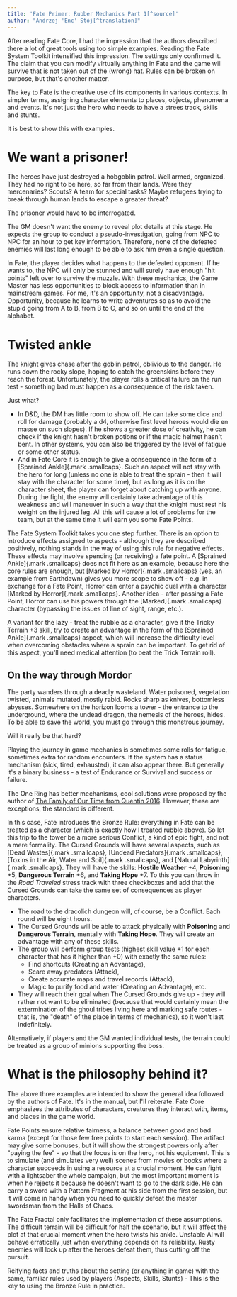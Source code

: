 ```yaml
---
title: 'Fate Primer: Rubber Mechanics Part 1[^source]'
author: "Andrzej 'Enc' Stój[^translation]"
---
```


After reading Fate Core, I had the impression that the authors
described there a lot of great tools using too simple
examples. Reading the Fate System Toolkit intensified this
impression. The settings only confirmed it. The claim that you can
modify virtually anything in Fate and the game will survive that is
not taken out of the (wrong) hat. Rules can be broken on purpose, but
that's another matter.

The key to Fate is the creative use of its components in various
contexts. In simpler terms, assigning character elements to places,
objects, phenomena and events. It's not just the hero who needs to
have a strees track, skills and stunts.

It is best to show this with examples.

# We want a prisoner!

The heroes have just destroyed a hobgoblin patrol. Well armed,
organized. They had no right to be here, so far from their lands. Were
they mercenaries? Scouts? A team for special tasks? Maybe refugees
trying to break through human lands to escape a greater threat?

The prisoner would have to be interrogated.

The GM doesn't want the enemy to reveal plot details at this stage. He
expects the group to conduct a pseudo-investigation, going from NPC to
NPC for an hour to get key information. Therefore, none of the
defeated enemies will last long enough to be able to ask him even a
single question.

In Fate, the player decides what happens to the defeated opponent. If
he wants to, the NPC will only be stunned and will surely have enough
"hit points" left over to survive the muzzle. With these mechanics,
the Game Master has less opportunities to block access to information
than in mainstream games. For me, it's an opportunity, not a
disadvantage. Opportunity, because he learns to write adventures so as
to avoid the stupid going from A to B, from B to C, and so on until
the end of the alphabet.

# Twisted ankle

The knight gives chase after the goblin patrol, oblivious to the
danger. He runs down the rocky slope, hoping to catch the greenskins
before they reach the forest. Unfortunately, the player rolls a
critical failure on the run test - something bad must happen as a
consequence of the risk taken.

Just what?

* In D&D, the DM has little room to show off. He can take some
  dice and roll for damage (probably a d4, otherwise first level
  heroes would die en masse on such slopes). If he shows a greater
  dose of creativity, he can check if the knight hasn't broken potions
  or if the magic helmet hasn't bent. In other systems, you can also
  be triggered by the level of fatigue or some other status.
* And in Fate Core it is enough to give a consequence in the form of a
  [Sprained Ankle]{.mark .smallcaps}. Such an aspect will not stay
  with the hero for long (unless no one is able to treat the sprain -
  then it will stay with the character for some time), but as long as
  it is on the character sheet, the player can forget about catching
  up with anyone. During the fight, the enemy will certainly take
  advantage of this weakness and will maneuver in such a way that the
  knight must rest his weight on the injured leg. All this will cause
  a lot of problems for the team, but at the same time it will earn
  you some Fate Points.

The Fate System Toolkit takes you one step further. There is an option
to introduce effects assigned to aspects - although they are described
positively, nothing stands in the way of using this rule for negative
effects. These effects may involve spending (or receiving) a fate
point. A [Sprained Ankle]{.mark .smallcaps} does not fit here as an
example, because here the core rules are enough, but [Marked by
Horror]{.mark .smallcaps} (yes, an example from Earthdawn) gives you
more scope to show off - e.g. in exchange for a Fate Point, Horror can
enter a psychic duel with a character [Marked by Horror]{.mark
.smallcaps}. Another idea - after passing a Fate Point, Horror can use
his powers through the [Marked]{.mark .smallcaps} character (bypassing the issues of line
of sight, range, etc.).

A variant for the lazy - treat the rubble as a character, give it the
Tricky Terrain +3 skill, try to create an advantage in the form of the
[Sprained Ankle]{.mark .smallcaps} aspect, which will increase the
difficulty level when overcoming obstacles where a sprain can be
important. To get rid of this aspect, you'll need medical attention
(to beat the Trick Terrain roll).

## On the way through Mordor

The party wanders through a deadly wasteland. Water poisoned,
vegetation twisted, animals mutated, mostly rabid. Rocks sharp as
knives, bottomless abysses. Somewhere on the horizon looms a tower -
the entrance to the underground, where the undead dragon, the nemesis
of the heroes, hides. To be able to save the world, you must go
through this monstrous journey.

Will it really be that hard?

Playing the journey in game mechanics is sometimes some rolls for
fatigue, sometimes extra for random encounters. If the system has a
status mechanism (sick, tired, exhausted), it can also appear
there. But generally it's a binary business - a test of Endurance or
Survival and success or failure.

The One Ring has better mechanisms, cool solutions were proposed by
the author of [The Family of Our Time from Quentin
2016](https://www.quentinrpg.pl/?page_id=2674). However, these are
exceptions, the standard is different.

In this case, Fate introduces the Bronze Rule: everything in Fate can
be treated as a character (which is exactly how I treated rubble
above). So let this trip to the tower be a more serious Conflict, a
kind of epic fight, and not a mere formality. The Cursed Grounds will
have several aspects, such as [Dead Wastes]{.mark .smallcaps}, [Undead
Predators]{.mark .smallcaps}, [Toxins in the Air, Water and
Soil]{.mark .smallcaps}, and [Natural Labyrinth]{.mark
.smallcaps}. They will have the skills: **Hostile Weather** +4,
**Poisoning** +5, **Dangerous Terrain** +6, and **Taking Hope** +7. To
this you can throw in the *Road Traveled* stress track with three
checkboxes and add that the Cursed Grounds can take the same set of
consequences as player characters.

* The road to the dracolich dungeon will, of course, be a
  Conflict. Each round will be eight hours.
* The Cursed Grounds will be able to attack physically with
  **Poisoning** and **Dangerous Terrain**, mentally with **Taking
  Hope**. They will create an advantage with any of these skills.
* The group will perform group tests (highest skill value +1 for each
  character that has it higher than +0) with exactly the same rules:
  * Find shortcuts (Creating an Advantage),
  * Scare away predators (Attack),
  * Create accurate maps and travel records (Attack),
  * Magic to purify food and water (Creating an Advantage), etc.
* They will reach their goal when The Cursed Grounds give up - they will
  rather not want to be eliminated (because that would certainly mean
  the extermination of the ghoul tribes living here and marking safe
  routes - that is, the "death" of the place in terms of mechanics),
  so it won't last indefinitely.

Alternatively, if players and the GM wanted individual tests, the
terrain could be treated as a group of minions supporting the boss.

# What is the philosophy behind it?

The above three examples are intended to show the general idea
followed by the authors of Fate. It's in the manual, but I'll
reiterate: Fate Core emphasizes the attributes of characters,
creatures they interact with, items, and places in the game world.

Fate Points ensure relative fairness, a balance between good and bad
karma (except for those few free points to start each session). The
artifact may give some bonuses, but it will show the strongest powers
only after "paying the fee" - so that the focus is on the hero, not
his equipment. This is to simulate (and simulates very well) scenes
from movies or books where a character succeeds in using a resource at
a crucial moment. He can fight with a lightsaber the whole campaign, but
the most important moment is when he rejects it because he doesn't
want to go to the dark side. He can carry a sword with a Pattern
Fragment at his side from the first session, but it will come in handy
when you need to quickly defeat the master swordsman from the Halls of
Chaos.

The Fate Fractal only facilitates the implementation of these
assumptions. The difficult terrain will be difficult for half the
scenario, but it will affect the plot at that crucial moment when the
hero twists his ankle. Unstable AI will behave erratically just when
everything depends on its reliability. Rusty enemies will lock up
after the heroes defeat them, thus cutting off the pursuit.

Reifying facts and truths about the setting (or anything in game) with
the same, familiar rules used by players (Aspects, Skills,
Stunts) - This is the key to using the Bronze Rule in practice.

[^translation]: (translated by Frédéric 'Fofeu' Fort)
[^source]: Original source:
    <http://3k10.pl/2016/10/24/elementarz-fate-mechanika-jak-z-gumy-czesc-1/>
    Retrieved from: <https://docs.google.com/document/d/1sMuz2SCXrHTKDmLjOjgZNPWaUglKRlADPY2q4zRohs4>
